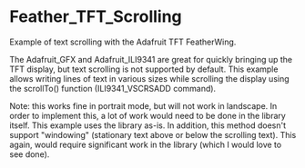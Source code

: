 # Feather_TFT_Scrolling
Example of text scrolling with the Adafruit TFT FeatherWing.

The Adafruit_GFX and Adafruit_ILI9341 are great for quickly bringing up the TFT display, but text scrolling is not supported by default. This example allows writing lines of text in various sizes while scrolling the display using the scrollTo() function (ILI9341_VSCRSADD command).

Note: this works fine in portrait mode, but will not work in landscape. In order to implement this, a lot of work would need to be done in the library itself. This example uses the library as-is. In addition, this method doesn't support "windowing" (stationary text above or below the scrolling text). This again, would require significant work in the library (which I would love to see done).

